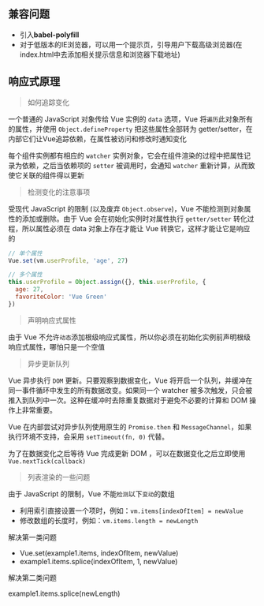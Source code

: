 ## 兼容问题

- 引入**babel-polyfill**
- 对于低版本的IE浏览器，可以用一个提示页，引导用户下载高级浏览器(在index.html中去添加相关提示信息和浏览器下载地址)

## 响应式原理

> 如何追踪变化

一个普通的 JavaScript 对象传给 Vue 实例的 `data` 选项，Vue 将`遍历`此对象所有的属性，并使用 `Object.defineProperty` 把这些属性全部转为 getter/setter，在内部它们让Vue追踪依赖，在属性被访问和修改时通知变化

每个组件实例都有相应的 `watcher` 实例对象，它会在组件渲染的过程中把属性记录为依赖，之后当依赖项的 `setter` 被调用时，会通知 `watcher` 重新计算，从而致使它关联的组件得以更新

> 检测变化的注意事项

受现代 JavaScript 的限制 (以及废弃 `Object.observe`)，Vue 不能检测到对象属性的添加或删除。由于 Vue 会在初始化实例时对属性执行 `getter/setter` 转化过程，所以属性必须在 data 对象上存在才能让 Vue 转换它，这样才能让它是响应的

```js
// 单个属性
Vue.set(vm.userProfile, 'age', 27) 

// 多个属性
this.userProfile = Object.assign({}, this.userProfile, {
  age: 27,
  favoriteColor: 'Vue Green'
})
```

> 声明响应式属性

由于 Vue 不允许`动态`添加根级响应式属性，所以你必须在初始化实例前声明根级响应式属性，哪怕只是一个空值

> 异步更新队列

Vue 异步执行 `DOM` 更新。只要观察到数据变化，Vue 将开启一个队列，并缓冲在同一事件循环中发生的所有数据改变。如果同一个 watcher 被多次触发，只会被推入到队列中一次。这种在缓冲时去除重复数据对于避免不必要的计算和 DOM 操作上非常重要。

Vue 在内部尝试对异步队列使用原生的 `Promise.then` 和 `MessageChannel`，如果执行环境不支持，会采用 `setTimeout(fn, 0)` 代替。

为了在数据变化之后等待 Vue 完成更新 DOM ，可以在数据变化之后立即使用 `Vue.nextTick(callback)`

> 列表渲染的一些问题

由于 JavaScript 的限制，Vue 不能`检测`以下`变动`的数组

- 利用索引直接设置一个项时，例如：`vm.items[indexOfItem] = newValue`
- 修改数组的长度时，例如：`vm.items.length = newLength`

解决第一类问题
- Vue.set(example1.items, indexOfItem, newValue)
- example1.items.splice(indexOfItem, 1, newValue)

解决第二类问题

example1.items.splice(newLength)